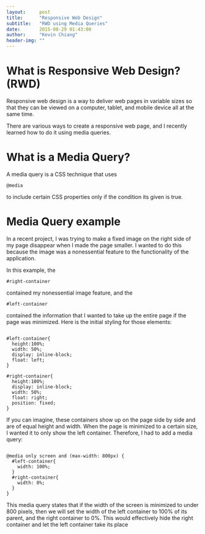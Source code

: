 ```yaml
---
layout:     post
title:      "Responsive Web Design"
subtitle:   "RWD using Media Queries"
date:       2015-08-29 01:43:00
author:     "Kevin Chiang"
header-img: ""
---
```


<h1>What is Responsive Web Design? (RWD)</h1>
<p>Responsive web design is a way to deliver web pages in variable sizes
so that they can be viewed on a computer, tablet, and mobile device all at the same time.</p>
<p>There are various ways to create a responsive web page, and I recently learned how to 
do it using media queries.</p>

<h1>What is a Media Query?</h1>
<p>A media query is a CSS technique that uses <pre><code>@media</pre></code> to
include certain CSS properties only if the condition its given is true.</p>

<h1>Media Query example</h1>
<p>In a recent project, I was trying to make a fixed image on the right side
of my page disappear when I made the page smaller. I wanted to do this
because the image was a nonessential feature to the functionality of the application.</p>

<p>In this example, the <pre><code>#right-container</pre></code> contained my
nonessential image feature, and the <pre><code>#left-container</pre></code>
contained the information that I wanted to take up the entire page if the
page was minimized. Here is the initial styling for those elements:</p>

<pre><code>
#left-container{
  height:100%;
  width: 50%;
  display: inline-block;
  float: left;
}

#right-container{
  height:100%;
  display: inline-block;
  width: 50%;
  float: right;
  position: fixed;
}
</pre></code>

<p>If you can imagine, these containers show up on the page side by side
and are of equal height and width. When the page is minimized to a 
certain size, I wanted it to only show the left container. Therefore, I
had to add a media query:</p>

<pre><code>
@media only screen and (max-width: 800px) {
  #left-container{
    width: 100%;
  }
  #right-container{
    width: 0%;
  }
}
</pre></code>

<p>This media query states that if the width of the screen is
minimized to under 800 pixels, then we will set the width of the left
container to 100% of its parent, and the right container to 0%. This
would effectively hide the right container and let the left
container take its place
